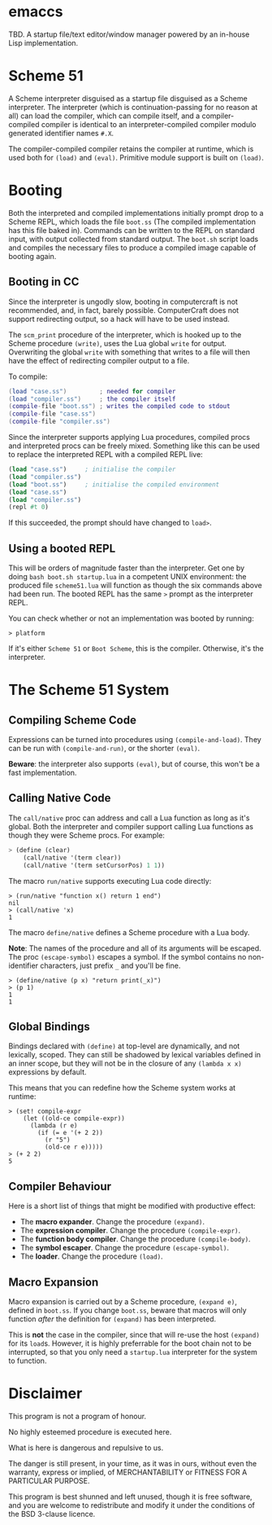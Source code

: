 emaccs
======

TBD. A startup file/text editor/window manager powered by an in-house
Lisp implementation.

Scheme 51
=========

A Scheme interpreter disguised as a startup file disguised as a Scheme
interpreter. The interpreter (which is continuation-passing for no
reason at all) can load the compiler, which can compile itself, and a
compiler-compiled compiler is identical to an interpreter-compiled
compiler modulo generated identifier names `#.X`.

The compiler-compiled compiler retains the compiler at runtime, which
is used both for `(load)` and `(eval)`. Primitive module support is
built on `(load)`.

Booting
=======

Both the interpreted and compiled implementations initially prompt drop
to a Scheme REPL, which loads the file `boot.ss` (The compiled
implementation has this file baked in). Commands can be written to the
REPL on standard input, with output collected from standard output. The
`boot.sh` script loads and compiles the necessary files to produce a
compiled image capable of booting again.

Booting in CC
-------------

Since the interpreter is ungodly slow, booting in computercraft is not
recommended, and, in fact, barely possible. ComputerCraft does not
support redirecting output, so a hack will have to be used instead.

The `scm_print` procedure of the interpreter, which is hooked up to the
Scheme procedure `(write)`, uses the Lua global `write` for output.
Overwriting the global `write` with something that writes to a file will
then have the effect of redirecting compiler output to a file.

To compile:
```lua
(load "case.ss")         ; needed for compiler
(load "compiler.ss")     ; the compiler itself
(compile-file "boot.ss") ; writes the compiled code to stdout
(compile-file "case.ss")
(compile-file "compiler.ss")
```

Since the interpreter supports applying Lua procedures, compiled procs
and interpreted procs can be freely mixed. Something like this can be
used to replace the interpreted REPL with a compiled REPL live:

```scheme
(load "case.ss")     ; initialise the compiler
(load "compiler.ss")
(load "boot.ss")     ; initialise the compiled environment
(load "case.ss")
(load "compiler.ss")
(repl #t 0)
```

If this succeeded, the prompt should have changed to `load>`.

Using a booted REPL
-------------------

This will be orders of magnitude faster than the interpreter. Get one by
doing `bash boot.sh startup.lua` in a competent UNIX environment: the
produced file `scheme51.lua` will function as though the six commands
above had been run. The booted REPL has the same `>` prompt as the
interpreter REPL.

You can check whether or not an implementation was booted by running:

```
> platform
```

If it's either `Scheme 51` or `Boot Scheme`, this is the compiler.
Otherwise, it's the interpreter.

The Scheme 51 System
====================

Compiling Scheme Code
---------------------

Expressions can be turned into procedures using `(compile-and-load)`.
They can be run with `(compile-and-run)`, or the shorter `(eval)`.

**Beware**: the interpreter also supports `(eval)`, but of course, this
won't be a fast implementation.

Calling Native Code
-------------------

The `call/native` proc can address and call a Lua function as long as
it's global. Both the interpreter and compiler support calling Lua
functions as though they were Scheme procs. For example:

```scheme
> (define (clear)
    (call/native '(term clear))
    (call/native '(term setCursorPos) 1 1))
```

The macro `run/native` supports executing Lua code directly:

```
> (run/native "function x() return 1 end")
nil
> (call/native 'x)
1
```

The macro `define/native` defines a Scheme procedure with a Lua body.

**Note**: The names of the procedure and all of its arguments will be
escaped. The proc `(escape-symbol)` escapes a symbol. If the symbol
contains no non-identifier characters, just prefix `_` and you'll be
fine.

```
> (define/native (p x) "return print(_x)")
> (p 1)
1
1
```

Global Bindings
---------------

Bindings declared with `(define)` at top-level are dynamically, and not
lexically, scoped. They can still be shadowed by lexical variables
defined in an inner scope, but they will not be in the closure of any
`(lambda x x)` expressions by default.

This means that you can redefine how the Scheme system works at runtime:

```
> (set! compile-expr
    (let ((old-ce compile-expr))
      (lambda (r e)
        (if (= e '(+ 2 2))
          (r "5")
          (old-ce r e)))))
> (+ 2 2)
5
```

Compiler Behaviour
------------------

Here is a short list of things that might be modified with productive
effect:

* The **macro expander**. Change the procedure `(expand)`.
* The **expression compiler**. Change the procedure `(compile-expr)`.
* The **function body compiler**. Change the procedure `(compile-body)`.
* The **symbol escaper**. Change the procedure `(escape-symbol)`.
* The **loader**. Change the procedure `(load)`.

Macro Expansion
---------------

Macro expansion is carried out by a Scheme procedure, `(expand e)`,
defined in `boot.ss`. If you change `boot.ss`, beware that macros will
only function _after_ the definition for `(expand)` has been
interpreted.

This is **not** the case in the compiler, since that will re-use the
host `(expand)` for its `load`s. However, it is highly preferrable for
the boot chain not to be interrupted, so that you only need a
`startup.lua` interpreter for the system to function.

Disclaimer
==========

This program is not a program of honour.

No highly esteemed procedure is executed here.

What is here is dangerous and repulsive to us.

The danger is still present, in your time, as it was in ours, without
even the warranty, express or implied, of MERCHANTABILITY or FITNESS FOR
A PARTICULAR PURPOSE.

This program is best shunned and left unused, though it is free
software, and you are welcome to redistribute and modify it under the
conditions of the BSD 3-clause licence.

